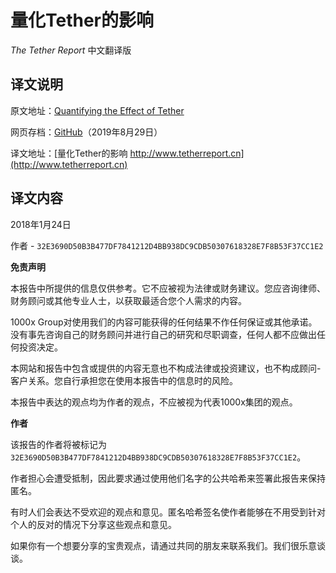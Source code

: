 # 量化Tether的影响

*The Tether Report* 中文翻译版

## 译文说明

原文地址：[Quantifying the Effect of Tether](https://www.tetherreport.com)

网页存档：[GitHub](https://github.com/tianshanghong/tether-report-cn/blob/master/archive.html)（2019年8月29日）

译文地址：[量化Tether的影响 http://www.tetherreport.cn](http://www.tetherreport.cn)

## 译文内容

2018年1月24日

作者 - `32E3690D50B3B477DF7841212D4BB938DC9CDB50307618328E7F8B53F37CC1E2`

**免责声明**

本报告中所提供的信息仅供参考。它不应被视为法律或财务建议。您应咨询律师、财务顾问或其他专业人士，以获取最适合您个人需求的内容。

1000x Group对使用我们的内容可能获得的任何结果不作任何保证或其他承诺。没有事先咨询自己的财务顾问并进行自己的研究和尽职调查，任何人都不应做出任何投资决定。

本网站和报告中包含或提供的内容无意也不构成法律或投资建议，也不构成顾问-客户关系。您自行承担您在使用本报告中的信息时的风险。

本报告中表达的观点均为作者的观点，不应被视为代表1000x集团的观点。

**作者**

该报告的作者将被标记为 `32E3690D50B3B477DF7841212D4BB938DC9CDB50307618328E7F8B53F37CC1E2`。

作者担心会遭受抵制，因此要求通过使用他们名字的公共哈希来签署此报告来保持匿名。

有时人们会表达不受欢迎的观点和意见。匿名哈希签名使作者能够在不用受到针对个人的反对的情况下分享这些观点和意见。

如果你有一个想要分享的宝贵观点，请通过共同的朋友来联系我们。我们很乐意谈谈。